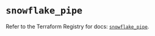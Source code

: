 # `snowflake_pipe`

Refer to the Terraform Registry for docs: [`snowflake_pipe`](https://registry.terraform.io/providers/snowflakedb/snowflake/2.6.0/docs/resources/pipe).
